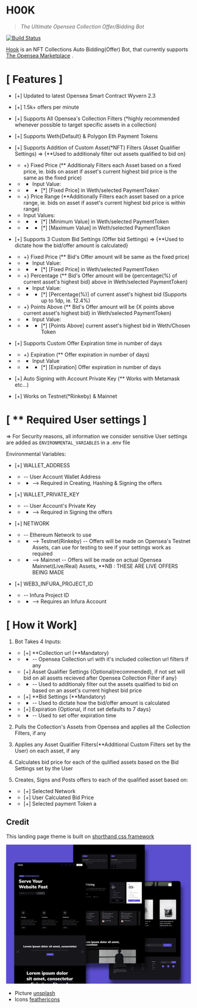# H00K
>_The Ultimate_ _Opensea Collection Offer/Bidding Bot_

[![Build Status](https://travis-ci.org/joemccann/dillinger.svg?branch=master)](https://travis-ci.org/joemccann/dillinger)

[Hook]() is an NFT Collections Auto Bidding(Offer) Bot, that currently supports [The Opensea Marketplace](https://opensea.io) .


[ Features ]
=============
- [+] Updated to latest Opensea Smart Contract Wyvern 2.3
- [+] 1.5k+ offers per minute
- [+] Supports All  Opensea's Collection Filters (*highly recommended whenever possible to target specific assets in a collection)
- [+] Supports Weth{Default} & Polygon Eth Payment Tokens
- [+] Supports Addition of Custom Asset(*NFT) Filters  (Asset Qualifier Settings) => {**Used to additionaly filter out assets qualified to bid on}
- - +} Fixed Price (** Additionaly Filters each Asset based on a fixed price, ie. bids on asset if asset's current highest bid price is the same as the fixed price)
- - - Input Value:
- - - - [*] [Fixed Price] in Weth/selected PaymentToken`

- - +} Price Range  (**Additionally Filters each asset based on a price range, ie. bids on asset if  asset's current highest bid price is within range)
- - Input Values:
- - - - [*] [Minimum Value] in Weth/selected PaymentToken
- - - - [*] [Maximum Value] in Weth/selected PaymentToken

- [+] Supports 3 Custom Bid Settings (Offer bid Settings) => {**Used to dictate how the bid/offer amount is calculated}
- - +} Fixed Price (** Bid's Offer amount will be same as the fixed price)
- - - Input Value:
- - - - [*] [Fixed Price] in Weth/selected PaymentToken

- - +} Percentage (** Bid's Offer amount will be {percentage(%) of current asset's highest bid} above in Weth/selected PaymentToken)
- - - Input Value:
- - - - [*]  [Percentage(%)] of current asset's highest bid (Supports up to 1dp, ie. 12.4%)

- - +} Points Above (** Bid's Offer amount will be {X points above current asset's highest bid} in Weth/selected PaymentToken)
- - - Input Value:
- - - - [*] [Points Above] current asset's highest bid in Weth/Chosen Token

- [+] Supports Custom Offer Expiration time in number of days
- - +} Expiration (** Offer expiration in number of days)
- - - Input Value
- - - - [*] [Expiration] Offer expiration in number of days
- [+] Auto Signing with Account Private Key (** Works with Metamask etc...)
- [+] Works on Testnet(*Rinkeby) & Mainnet


[ ** Required User settings ]
================================
=> For Security reasons, all information we consider sensitive User settings are added as `ENVIRONMENTAL_VARIABLES` in a .env file

Environmental Variables:
- [+] WALLET_ADDRESS
- - -- User Account Wallet Address
- - - --> Required in Creating, Hashing & Signing the offers

- [+] WALLET_PRIVATE_KEY
- - -- User Account's Private Key
- - -  --> Required in Signing the offers

- [+] NETWORK
- - -- Ethereum Network to use
- - - --> Testnet(Rinkeby) -- Offers will be made on Opensea's Testnet Assets, can use for testing to see if your settings work as required
- - - --> Mainnet --  Offers will be made on actual Opensea Mainnet(Live/Real) Assets, **NB : THESE ARE LIVE OFFERS BEING MADE

- [+] WEB3_INFURA_PROJECT_ID
- - -- Infura Project ID
- - - --> Requires an Infura Account

[ How it Work]
=================

1. Bot Takes 4 Inputs:
- - [+] **Collection url (**Mandatory)
- - - -- Opensea Collection url with it's included collection url filters if any

- - [+] Asset Qualifier Settings {Optional(recommended), if not set will bid on all assets recieved after Opensea Collection Filter if any}
- - - -- Used to additionaly filter out the assets qualified to bid on based on an asset's current highest bid price

- - [+] **Bid Settings (**Mandatory)
- - - -- Used to dictate how the bid/offer amount is calculated

- - [+] Expiration {Optional, if not set defaults to 7 days}
- - - -- Used to set offer expiration time


2. Pulls the Collection's Assets from Opensea and applies all the Collection Filters, if any


3. Applies any Asset Qualifier Filters(**Additional Custom Filters set by the User) on each asset, if any

4. Calculates bid price for each of the qulified assets based on the Bid Settings set by the User

5. Creates, Signs and Posts offers to each of the qualified asset based on:
- - [+] Selected Network
- - [+] User Calculated Bid Price
- - [+] Selected payment Token
a




## Credit

This landing page theme is built on [shorthand css framework](https://github.com/shorthandcss/shorthand)

![preview](/preview.jpg)


* Picture [unsplash](https://unsplash.com)
* Icons [feathericons](https://feathericons.com)
